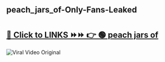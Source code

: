
 ## peach_jars_of-Only-Fans-Leaked

# <h2><a href="https://clipsfans.com/peach_jars_of&ref=git">🔗 Click to LINKS ⏩⏩ 👉 🟢 peach jars of </a></h2>

<a href="https://clipsfans.com/peach_jars_of&ref=git" rel="nofollow" data-target="animated-image.originalLink"><img src="https://i.ibb.co.com/xMMVF88/686577567.gif" alt="Viral Video Original" style="max-width: 100%; display: inline-block;" data-target="animated-image.originalImage"></a>
